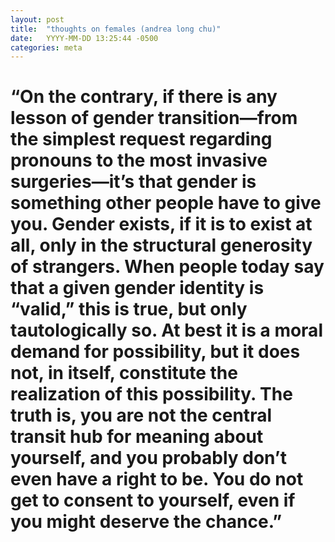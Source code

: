 ```yaml
---
layout: post
title:  "thoughts on females (andrea long chu)"
date:   YYYY-MM-DD 13:25:44 -0500
categories: meta
---
```


# “On the contrary, if there is any lesson of gender transition—from the simplest request regarding pronouns to the most invasive surgeries—it’s that gender is something other people have to give you. Gender exists, if it is to exist at all, only in the structural generosity of strangers. When people today say that a given gender identity is “valid,” this is true, but only tautologically so. At best it is a moral demand for possibility, but it does not, in itself, constitute the realization of this possibility. The truth is, you are not the central transit hub for meaning about yourself, and you probably don’t even have a right to be. You do not get to consent to yourself, even if you might deserve the chance.”

